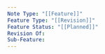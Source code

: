 ```yaml
---
Note Type: "[[Feature]]"
Feature Type: "[[Revision]]"
Feature Status: "[[Planned]]"
Revision Of: 
Sub-Feature:
---
```

